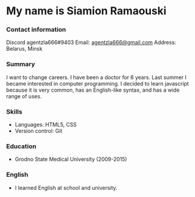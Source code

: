 #   My name is Siamion Ramaouski
### Contact information
Discord agentzla666#9403
Email:  agentzla666@gmail.com
Address: Belarus, Minsk
### Summary
I want to change careers. I have been a doctor for 6 years. Last summer I became interested in computer programming. I decided to learn javascript because it is very common, has an English-like syntax, and has a wide range of uses.
### Skills
* Languages: HTML5, CSS
* Version control: Git
### Education
* Grodno State Medical University (2009-2015)
### English
*  I learned English at school and university.